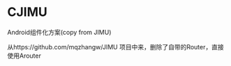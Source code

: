 # CJIMU
Android组件化方案(copy from JIMU)

从https://github.com/mqzhangw/JIMU
项目中来，删除了自带的Router，直接使用Arouter
